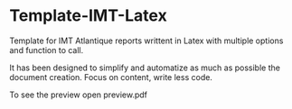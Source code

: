 # Template-IMT-Latex
Template for IMT Atlantique reports writtent in Latex with multiple options and function to call.

It has been designed to simplify and automatize as much as possible the document creation. Focus on content, write less code.

To see the preview open preview.pdf
